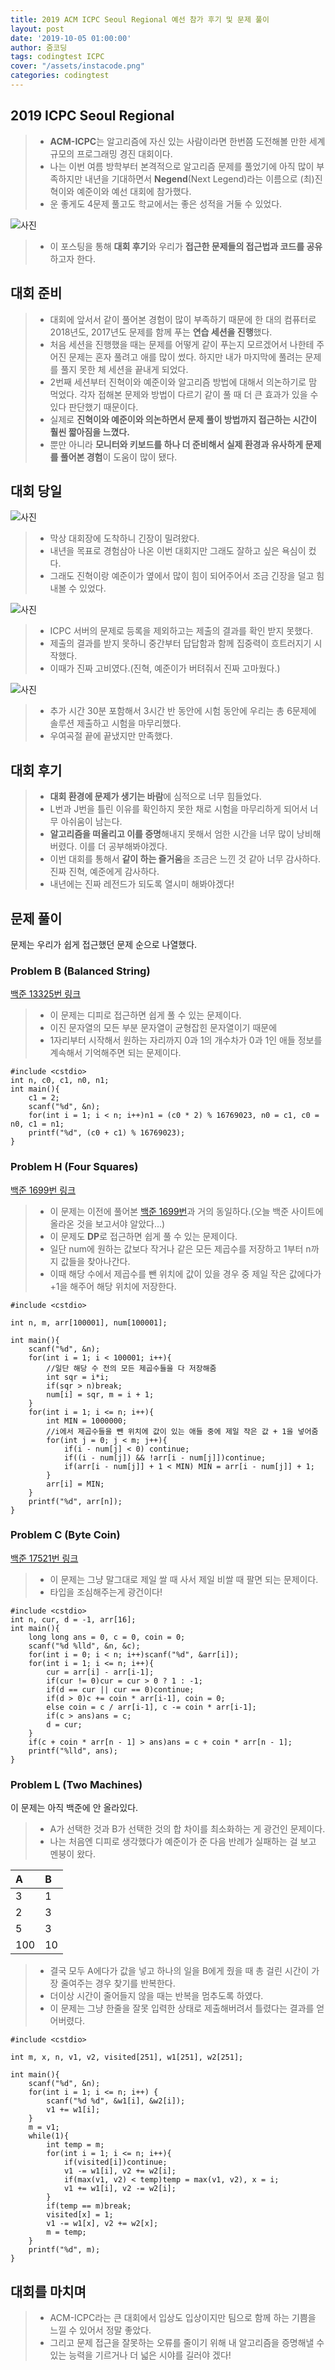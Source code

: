```yaml
---
title: 2019 ACM ICPC Seoul Regional 예선 참가 후기 및 문제 풀이
layout: post
date: '2019-10-05 01:00:00'
author: 줌코딩
tags: codingtest ICPC
cover: "/assets/instacode.png"
categories: codingtest
---
```


## 2019 ICPC Seoul Regional

>* **ACM-ICPC**는 알고리즘에 자신 있는 사람이라면 한번쯤 도전해볼 만한 세계 규모의 프로그래밍 경진 대회이다.
>* 나는 이번 여름 방학부터 본격적으로 알고리즘 문제를 풀었기에 아직 많이 부족하지만 내년을 기대하면서 **Negend**(Next Legend)라는 이름으로 (최)진혁이와 예준이와 예선 대회에 참가했다.
>* 운 좋게도 4문제 풀고도 학교에서는 좋은 성적을 거둘 수 있었다.

![사진](/assets/2019-ICPC-4.png)

>* 이 포스팅을 통해 **대회 후기**와 우리가 **접근한 문제들의 접근법과 코드를 공유**하고자 한다.

## 대회 준비

>* 대회에 앞서서 같이 풀어본 경험이 많이 부족하기 때문에 한 대의 컴퓨터로 2018년도, 2017년도 문제를 함께 푸는 **연습 세션을 진행**했다.
>* 처음 세션을 진행했을 때는 문제를 어떻게 같이 푸는지 모르겠어서 나한테 주어진 문제는 혼자 풀려고 애를 많이 썼다. 하지만 내가 마지막에 풀려는 문제를 풀지 못한 체 세션을 끝내게 되었다.
>* 2번째 세션부터 진혁이와 예준이와 알고리즘 방법에 대해서 의논하기로 맘 먹었다. 각자 접해본 문제와 방법이 다르기 같이 풀 때 더 큰 효과가 있을 수 있다 판단했기 때문이다.
>* 실제로 **진혁이와 예준이와 의논하면서 문제 풀이 방법까지 접근하는 시간이 훨씬 짧아짐을 느꼈다.**
>* 뿐만 아니라 **모니터와 키보드를 하나 더 준비해서 실제 환경과 유사하게 문제를 풀어본 경험**이 도움이 많이 됐다.

## 대회 당일

![사진](/assets/2019-ICPC-1.jpeg)

>* 막상 대회장에 도착하니 긴장이 밀려왔다.
>* 내년을 목표로 경험삼아 나온 이번 대회지만 그래도 잘하고 싶은 욕심이 컸다.
>* 그래도 진혁이랑 예준이가 옆에서 많이 힘이 되어주어서 조금 긴장을 덜고 힘내볼 수 있었다.

![사진](/assets/2019-ICPC-2.jpeg)

>* ICPC 서버의 문제로 등록을 제외하고는 제출의 결과를 확인 받지 못했다.
>* 제출의 결과를 받지 못하니 중간부터 답답함과 함께 집중력이 흐트러지기 시작했다.
>* 이때가 진짜 고비였다.(진혁, 예준이가 버텨줘서 진짜 고마웠다.)

![사진](/assets/2019-ICPC-3.png)

>* 추가 시간 30분 포함해서 3시간 반 동안에 시험 동안에 우리는 총 6문제에 솔루션 제출하고 시험을 마무리했다.
>* 우여곡절 끝에 끝냈지만 만족했다.

## 대회 후기

>* **대회 환경에 문제가 생기는 바람**에 심적으로 너무 힘들었다.
>* L번과 J번을 틀린 이유를 확인하지 못한 채로 시험을 마무리하게 되어서 너무 아쉬움이 남는다.
>* **알고리즘을 떠올리고 이를 증명**해내지 못해서 엄한 시간을 너무 많이 낭비해버렸다. 이를 더 공부해봐야겠다.
>* 이번 대회를 통해서 **같이 하는 즐거움**을 조금은 느낀 것 같아 너무 감사하다. 진짜 진혁, 예준에게 감사하다.
>* 내년에는 진짜 레전드가 되도록 열시미 해봐야겠다!

## 문제 풀이

문제는 우리가 쉽게 접근했던 문제 순으로 나열했다.

### Problem B (Balanced String)

[백준 13325번 링크](https://www.acmicpc.net/problem/13325)

>* 이 문제는 디피로 접근하면 쉽게 풀 수 있는 문제이다.
>* 이진 문자열의 모든 부분 문자열이 균형잡힌 문자열이기 때문에
>* 1자리부터 시작해서 원하는 자리까지 0과 1의 개수차가 0과 1인 애들 정보를 계속해서 기억해주면 되는 문제이다.

    #include <cstdio>
    int n, c0, c1, n0, n1;
    int main(){
        c1 = 2;
        scanf("%d", &n);
        for(int i = 1; i < n; i++)n1 = (c0 * 2) % 16769023, n0 = c1, c0 = n0, c1 = n1;
        printf("%d", (c0 + c1) % 16769023);
    }

### Problem H (Four Squares)

[백준 1699번 링크](https://www.acmicpc.net/problem/1699)

>* 이 문제는 이전에 풀어본 [백준 1699번](https://www.acmicpc.net/problem/1699)과 거의 동일하다.(오늘 백준 사이트에 올라온 것을 보고서야 알았다...)
>* 이 문제도 **DP**로 접근하면 쉽게 풀 수 있는 문제이다.
>* 일단 num에 원하는 값보다 작거나 같은 모든 제곱수를 저장하고 1부터 n까지 값들을 찾아나간다.
>* 이때 해당 수에서 제곱수를 뺀 위치에 값이 있을 경우 중 제일 작은 값에다가 +1을 해주어 해당 위치에 저장한다.

    #include <cstdio>

    int n, m, arr[100001], num[100001];

    int main(){
        scanf("%d", &n);
        for(int i = 1; i < 100001; i++){
            //일단 해당 수 전의 모든 제곱수들을 다 저장해줌
            int sqr = i*i;
            if(sqr > n)break;
            num[i] = sqr, m = i + 1;
        } 
        for(int i = 1; i <= n; i++){
            int MIN = 1000000;
            //i에서 제곱수들을 뺀 위치에 값이 있는 애들 중에 제일 작은 값 + 1을 넣어줌
            for(int j = 0; j < m; j++){
                if(i - num[j] < 0) continue;
                if((i - num[j]) && !arr[i - num[j]])continue;
                if(arr[i - num[j]] + 1 < MIN) MIN = arr[i - num[j]] + 1;
            }
            arr[i] = MIN;
        }
        printf("%d", arr[n]);
    }

### Problem C (Byte Coin)

[백준 17521번 링크](https://www.acmicpc.net/problem/17521)

>* 이 문제는 그냥 말그대로 제일 쌀 때 사서 제일 비쌀 때 팔면 되는 문제이다.
>* 타입을 조심해주는게 광건이다!

    #include <cstdio>
    int n, cur, d = -1, arr[16];
    int main(){
        long long ans = 0, c = 0, coin = 0;
        scanf("%d %lld", &n, &c);
        for(int i = 0; i < n; i++)scanf("%d", &arr[i]);
        for(int i = 1; i <= n; i++){
            cur = arr[i] - arr[i-1];
            if(cur != 0)cur = cur > 0 ? 1 : -1;
            if(d == cur || cur == 0)continue;
            if(d > 0)c += coin * arr[i-1], coin = 0;
            else coin = c / arr[i-1], c -= coin * arr[i-1];
            if(c > ans)ans = c;
            d = cur;
        }
        if(c + coin * arr[n - 1] > ans)ans = c + coin * arr[n - 1];
        printf("%lld", ans);
    }

### Problem L (Two Machines)

이 문제는 아직 백준에 안 올라있다.

>* A가 선택한 것과 B가 선택한 것의 합 차이를 최소화하는 게 광건인 문제이다. 
>* 나는 처음엔 디피로 생각했다가 예준이가 준 다음 반례가 실패하는 걸 보고 멘붕이 왔다.

| A | B |
|:------|:------|
| 3 | 1 |
| 2 | 3 |
| 5 | 3 |
| 100 | 10 |

>* 결국 모두 A에다가 값을 넣고 하나의 일을 B에게 줬을 때 총 걸린 시간이 가장 줄여주는 경우 찾기를 반복한다.
>* 더이상 시간이 줄어들지 않을 때는 반복을 멈추도록 하였다.
>* 이 문제는 그냥 한줄을 잘못 입력한 상태로 제출해버려서 틀렸다는 결과를 얻어버렸다.

    #include <cstdio>

    int m, x, n, v1, v2, visited[251], w1[251], w2[251];

    int main(){
        scanf("%d", &n);
        for(int i = 1; i <= n; i++) {
            scanf("%d %d", &w1[i], &w2[i]);
            v1 += w1[i];
        }
        m = v1;
        while(1){
            int temp = m;
            for(int i = 1; i <= n; i++){
                if(visited[i])continue;
                v1 -= w1[i], v2 += w2[i];
                if(max(v1, v2) < temp)temp = max(v1, v2), x = i;
                v1 += w1[i], v2 -= w2[i];
            }
            if(temp == m)break;
            visited[x] = 1;
            v1 -= w1[x], v2 += w2[x]; 
            m = temp;
        } 
        printf("%d", m);
    }

## 대회를 마치며

>* ACM-ICPC라는 큰 대회에서 입상도 입상이지만 팀으로 함께 하는 기쁨을 느낄 수 있어서 정말 좋았다.
>* 그리고 문제 접근을 잘못하는 오류를 줄이기 위해 내 알고리즘을 증명해낼 수 있는 능력을 기르거나 더 넓은 시야를 길러야 겠다!
